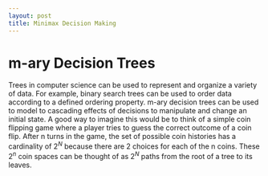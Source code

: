 ```yaml
---
layout: post
title: Minimax Decision Making
---
```


# m-ary Decision Trees

Trees in computer science can be used to represent and organize a variety of data. For example, binary search trees can be used to order data according to a defined ordering property. m-ary decision trees can be used to model to cascading effects of decisions to manipulate and change an initial state. A good way to imagine this would be to think of a simple coin flipping game where a player tries to guess the correct outcome of a coin flip. After n turns in the game, the set of possible coin histories has a cardinality of $2^N$ because there are $2$ choices for each of the n coins. These $2^n$ coin spaces can be thought of as $2^N$ paths from the root of a tree to its leaves.
